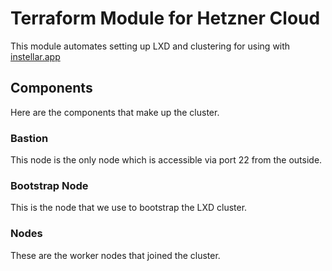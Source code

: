 # Terraform Module for Hetzner Cloud

This module automates setting up LXD and clustering for using with [instellar.app](https://instellar.app)

## Components

Here are the components that make up the cluster.

### Bastion

This node is the only node which is accessible via port 22 from the outside.

### Bootstrap Node

This is the node that we use to bootstrap the LXD cluster.

### Nodes

These are the worker nodes that joined the cluster.